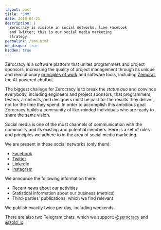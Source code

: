 ```yaml
---
layout: post
title: "SMM"
date: 2019-04-21
description: |
  Zerocracy is visible in social networks, like Facebook
  and Twitter; this is our social media marketing
  strategy.
permalink: /smm.html
no_disqus: true
hidden: true
---
```


Zerocracy is a software platform that unites programmers and project
sponsors, increasing the quality of project management through
its unique and revolutionary [principles of work](/policy.html) and
software tools, including
[Zerocrat](https://www.yegor256.com/2018/03/21/zerocracy-announcement.html),
the AI-powered chatbot.

The biggest challege for Zerocracy is to break the _status quo_ and
convince everybody, including engineers and project sponsors,
that programmers, testers, architects, and designers must be paid for the results they
deliver, not for the time they spend. In order to accomplish this
ambitious goal Zerocracy builds a community of like-minded individuals
who are ready to share the same vision.

Social media is one of the most channels of communication with the
community and its existing and potential members. Here is a set of rules
and principles we adhere to in the area of social media marketing.

We are present in these social networks (only them):

  * [Facebook](https://www.facebook.com/zerocracy/)
  * [Twitter](https://twitter.com/0crat)
  * [LinkedIn](https://www.linkedin.com/company/zerocracy/)
  * [Instagram](https://instagram.com/zerocracy/)

We announce the following information there:

  * Recent news about our activities
  * Statistical information about our business (metrics)
  * Third-parties' publications, which we find relevant

We publish exactly twice per day, including weekends.

There are also two Telegram chats, which we support:
[@zerocracy](https://t.me/zerocracy) and
[@zold_io](https://t.me/zold_io).
